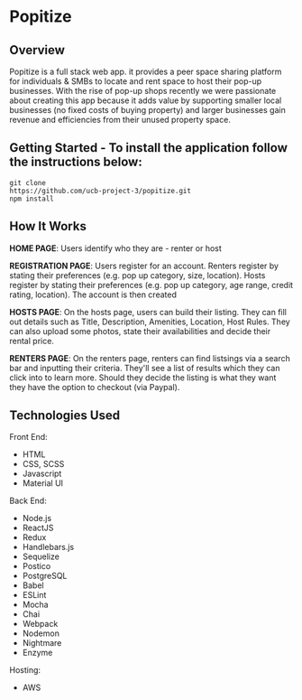 # Popitize

## Overview
Popitize is a full stack web app. it provides a peer space sharing platform for individuals & SMBs to locate and rent space to host their pop-up businesses. With the rise of pop-up shops recently we were passionate about creating this app because it adds value by supporting smaller local businesses (no fixed costs of buying property) and larger businesses gain revenue and efficiencies from their unused property space. 

## Getting Started - To install the application follow the instructions below:
```
git clone
https://github.com/ucb-project-3/popitize.git
npm install
```

## How It Works
**HOME PAGE**: Users identify who they are - renter or host

**REGISTRATION PAGE**: Users register for an account. Renters register by stating their preferences (e.g. pop up category, size, location). Hosts register by stating their preferences (e.g. pop up category, age range, credit rating, location). The account is then created

**HOSTS PAGE**: On the hosts page, users can build their listing. They can fill out details such as Title, Description, Amenities, Location, Host Rules. They can also upload some photos, state their availabilities and decide their rental price. 


**RENTERS PAGE**: On the renters page, renters can find listsings via a search bar and inputting their criteria. They'll see a list of results which they can click into to learn more. Should they decide the listing is what they want they have the option to checkout (via Paypal). 

## Technologies Used

Front End:
* HTML
* CSS, SCSS
* Javascript
* Material UI

Back End: 
* Node.js
* ReactJS
* Redux
* Handlebars.js
* Sequelize
* Postico
* PostgreSQL
* Babel
* ESLint
* Mocha
* Chai
* Webpack
* Nodemon
* Nightmare
* Enzyme

Hosting:
* AWS

